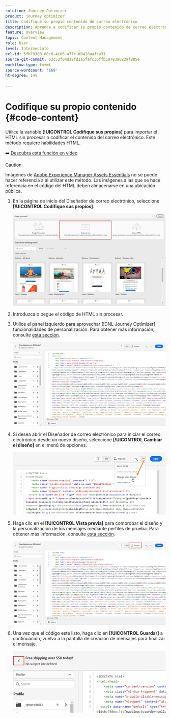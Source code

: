 ```yaml
---
solution: Journey Optimizer
product: journey optimizer
title: Codifique su propio contenido de correo electrónico
description: Aprenda a codificar su propio contenido de correo electrónico
feature: Overview
topic: Content Management
role: User
level: Intermediate
exl-id: 5fb79300-08c6-4c06-a77c-d0420aafca31
source-git-commit: 63c52f04da9fd1a5fafc36ffb5079380229f885e
workflow-type: tm+mt
source-wordcount: '169'
ht-degree: 14%

---
```


# Codifique su propio contenido {#code-content}

Utilice la variable **[!UICONTROL Codifique sus propios]** para importar el HTML sin procesar o codificar el contenido del correo electrónico. Este método requiere habilidades HTML.

➡️ [Descubra esta función en vídeo](#video)

>[!CAUTION]
>
> Imágenes de [Adobe Experience Manager Assets Essentials](assets-essentials.md) no se puede hacer referencia a al utilizar este método. Las imágenes a las que se hace referencia en el código del HTML deben almacenarse en una ubicación pública.

1. En la página de inicio del Diseñador de correo electrónico, seleccione **[!UICONTROL Codifique sus propios]**.

   ![](assets/code-your-own.png)

1. Introduzca o pegue el código de HTML sin procesar.

1. Utilice el panel izquierdo para aprovechar [!DNL Journey Optimizer] funcionalidades de personalización. Para obtener más información, consulte [esta sección](../personalization/personalize.md).

   ![](assets/code-editor.png)

1. Si desea abrir el Diseñador de correo electrónico para iniciar el correo electrónico desde un nuevo diseño, seleccione **[!UICONTROL Cambiar el diseño]** en el menú de opciones.

   ![](assets/code-editor-change-design.png)

1. Haga clic en el **[!UICONTROL Vista previa]** para comprobar el diseño y la personalización de los mensajes mediante perfiles de prueba. Para obtener más información, consulte [esta sección](preview.md).

   ![](assets/code-editor-preview.png)

1. Una vez que el código esté listo, haga clic en **[!UICONTROL Guardar]** a continuación, vuelva a la pantalla de creación de mensajes para finalizar el mensaje.

   ![](assets/code-editor-save.png)
